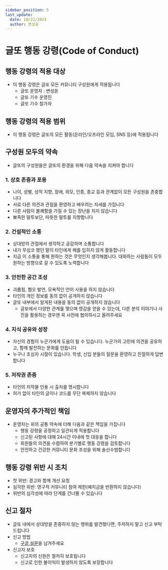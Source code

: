 ```yaml
---
sidebar_position: 5
last_update:
  date: 10/22/2024
  author: 변성윤
---
```


# 글또 행동 강령(Code of Conduct)

## 행동 강령의 적용 대상
- 이 행동 강령은 글또 모든 커뮤니티 구성원에게 적용됩니다
  - 글또 운영자 : 변성윤
  - 글또 기수 운영진
  - 글또 기수 참가자

## 행동 강령의 적용 범위
- 이 행동 강령은 글또의 모든 활동(온라인/오프라인 모임, SNS 등)에 적용됩니다

## 구성원 모두의 약속
- 글또의 구성원들은 글또의 환경을 위해 다음 약속을 지켜야 합니다

### 1. 상호 존중과 포용
- 나이, 성별, 성적 지향, 장애, 외모, 인종, 종교 등과 관계없이 모든 구성원을 존중합니다
- 서로 다른 의견과 관점을 환영하고 배우려는 자세를 가집니다
- 다른 사람이 불쾌함을 가질 수 있는 장난을 치지 않습니다
- 뾰족한 말투보단, 따뜻한 말투를 지향합니다
  
### 2. 건설적인 소통
- 상대방의 관점에서 생각하고 공감하며 소통합니다
- 내가 무심코 했던 말이 타인에게 해를 입히지 않게 활동합니다
- 지금 이 소통을 통해 원하는 것은 무엇인지 생각해봅니다. 대화하는 사람들이 모두 원하는 방향으로 갈 수 있도록 노력합니다

### 3. 안전한 공간 조성
- 괴롭힘, 혐오 발언, 모욕적인 언어 사용을 하지 않습니다
- 타인의 개인 정보를 동의 없이 공개하지 않습니다
- 글또 내부에서 알게된 내용을 동의 없이 공개하지 않습니다
  - 글또에서 다양한 관계를 맺으며 영감을 얻을 수 있는데, 다른 분의 이야기나 사진을 활용하는 경우엔 꼭 사전에 협의하시고 올려주세요

### 4. 지식 공유와 성장
- 자신의 경험이 누군가에게 도움이 될 수 있습니다. 누군가의 고민에 의견을 공유하고, 함께 발전하는 문화를 만듭니다
- 누구나 초심자 시절이 있습니다. 학생, 신입 분들의 질문을 환영하고 친절하게 답변합니다
  
### 5. 저작권 존중
- 타인의 저작물 인용 시 출처를 명시합니다
- 허가 없이 타인의 글이나 코드를 무단 복제하지 않습니다

## 운영자의 추가적인 책임
- 운영자는 위의 공통 약속에 더해 다음과 같은 책임을 가집니다
  - 행동 강령을 공정하고 일관되게 적용합니다
  - 신고된 사항에 대해 24시간 이내에 첫 대응을 합니다
  - 회원들의 의견을 수렴하여 분기별로 행동 강령을 검토합니다
  - 안전하고 건강한 커뮤니티 문화 조성을 위해 솔선수범합니다

## 행동 강령 위반 시 조치
- 첫 위반: 경고와 함께 개선 요청
- 심각한 위반: 영구적 커뮤니티 참여 제한(예치금을 반환하지 않습니다)
- 위반의 심각성에 따라 단계를 건너뛸 수 있습니다

## 신고 절차
- 글또 내에서 상대방을 존중하지 않는 행위를 발견했다면, 주저하지 말고 신고 부탁드립니다
- 신고 방법
  - [구글 설문](https://forms.gle/HdNaMfi29vDHdscd7)을 남겨주세요
- 신고자 보호
  - 신고자의 신원은 철저히 보호됩니다
  - 신고로 인한 불이익이 발생하지 않도록 보장합니다

